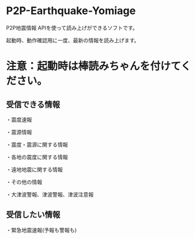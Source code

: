 # P2P-Earthquake-Yomiage
P2P地震情報 APIを使って読み上げができるソフトです。

起動時、動作確認用に一度、最新の情報を読み上げます。

# 注意：起動時は棒読みちゃんを付けてください。

## 受信できる情報
・震度速報

・震源情報

・震度・震源に関する情報

・各地の震度に関する情報

・遠地地震に関する情報

・その他の情報

・大津波警報、津波警報、津波注意報

## 受信したい情報

・緊急地震速報(予報も警報も)
